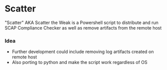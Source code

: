 # Scatter
"Scatter" AKA Scatter the Weak is a Powershell script to distribute and run SCAP Compliance Checker as well as remove artifacts from the remote host

### Idea  
- Further development could include removing log artifacts created on remote host
- Also porting to python and make the script work regardless of OS
